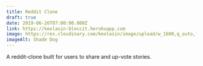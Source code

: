 ```yaml
---
title: Reddit Clone
draft: true
date: 2019-06-26T07:00:00.000Z
link: https://keolasin-bloccit.herokuapp.com
image: https://res.cloudinary.com/keolasin/image/upload/w_1600,q_auto,f_auto/v1597268085/Oddities/Summer_Shade.jpg
imageAlt: Shade Dog
---
```


A reddit-clone built for users to share and up-vote stories.
